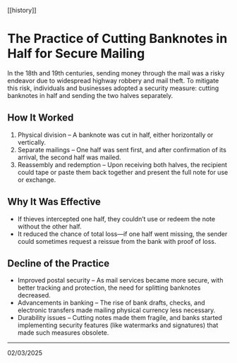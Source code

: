 [[history]]

# The Practice of Cutting Banknotes in Half for Secure Mailing

In the 18th and 19th centuries, sending money through the mail was a risky endeavor due to widespread highway robbery and mail theft. To mitigate this risk, individuals and businesses adopted a security measure: cutting banknotes in half and sending the two halves separately.

## How It Worked

1. Physical division – A banknote was cut in half, either horizontally or vertically.
2. Separate mailings – One half was sent first, and after confirmation of its arrival, the second half was mailed.
3. Reassembly and redemption – Upon receiving both halves, the recipient could tape or paste them back together and present the full note for use or exchange.

## Why It Was Effective

- If thieves intercepted one half, they couldn’t use or redeem the note without the other half.
- It reduced the chance of total loss—if one half went missing, the sender could sometimes request a reissue from the bank with proof of loss.

## Decline of the Practice

- Improved postal security – As mail services became more secure, with better tracking and protection, the need for splitting banknotes decreased.
- Advancements in banking – The rise of bank drafts, checks, and electronic transfers made mailing physical currency less necessary.
- Durability issues – Cutting notes made them fragile, and banks started implementing security features (like watermarks and signatures) that made such measures obsolete.

---

02/03/2025
